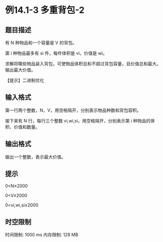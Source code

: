 # 例14.1-3 多重背包-2

## 题目描述

有 N 种物品和一个容量是 V 的背包。

第 i 种物品最多有 si 件，每件体积是 vi，价值是 wi。

求解将哪些物品装入背包，可使物品体积总和不超过背包容量，且价值总和最大。
输出最大价值。

【提示】二进制优化

## 输入格式

第一行两个整数，N，V，用空格隔开，分别表示物品种数和背包容积。

接下来有 N 行，每行三个整数 vi,wi,si，用空格隔开，分别表示第 i 种物品的体积、价值和数量。

## 输出格式

输出一个整数，表示最大价值。

## 提示

0<N≤2000 

0<V≤2000

0<vi,wi,si≤2000

## 时空限制

时间限制: 1000 ms
内存限制: 128 MB
